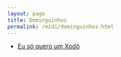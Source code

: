 ```yaml
---
layout: page
title: Dominguinhos
permalink: /midi/dominguinhos.html
---
```


* [Eu só quero um Xodô](http://srv.victor3d.com.br/midi/xodo.mid)
